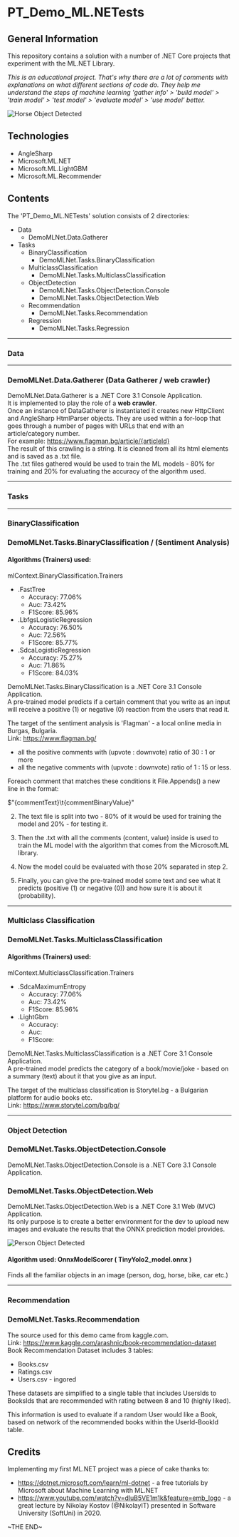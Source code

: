 # PT_Demo_ML.NETests

## General Information

This repository contains a solution with a number of .NET Core projects that experiment with the ML.NET Library.

_This is an educational project. That's why there are a lot of comments with explanations on what different sections of code do. They help me understand the steps of machine learning 'gather info' > 'build model' > 'train model' > 'test model' > 'evaluate model' > 'use model' better._

![Horse Object Detected](Resources/Screenshots/PT_Demo_ML.NETests_cover.jpg)

## Technologies

- AngleSharp
- Microsoft\.ML\.NET
- Microsoft\.ML\.LightGBM
- Microsoft\.ML\.Recommender

## Contents

The 'PT_Demo_ML.NETests' solution consists of 2 directories:

- Data
  - DemoMLNet.Data.Gatherer
- Tasks
  - BinaryClassification
    - DemoMLNet.Tasks.BinaryClassification
  - MulticlassClassification
    - DemoMLNet.Tasks.MulticlassClassification
  - ObjectDetection
    - DemoMLNet.Tasks.ObjectDetection\.Console
    - DemoMLNet.Tasks.ObjectDetection\.Web
  - Recommendation
    - DemoMLNet.Tasks.Recommendation
  - Regression
    - DemoMLNet.Tasks.Regression

---

### Data

---

### DemoMLNet.Data.Gatherer (Data Gatherer / web crawler)

DemoMLNet.Data.Gatherer is a .NET Core 3.1 Console Application.  
It is implemented to play the role of a **web crawler**.  
Once an instance of DataGatherer is instantiated it creates new HttpClient and AngleSharp HtmlParser objects.
They are used within a for-loop that goes through a number of pages with URLs that end with an article/category number.  
For example: https://www.flagman.bg/article/{articleId}  
The result of this crawling is a string. It is cleaned from all its html elements and is saved as a .txt file.  
The .txt files gathered would be used to train the ML models - 80% for training and 20% for evaluating the accuracy of the algorithm used.

---

### Tasks

---

### BinaryClassification

### DemoMLNet.Tasks.BinaryClassification / (Sentiment Analysis)

#### **Algorithms (Trainers) used:**

mlContext.BinaryClassification.Trainers

- .FastTree
  - Accuracy: 77.06%
  - Auc: 73.42%
  - F1Score: 85.96%
- .LbfgsLogisticRegression
  - Accuracy: 76.50%
  - Auc: 72.56%
  - F1Score: 85.77%
- .SdcaLogisticRegression
  - Accuracy: 75.27%
  - Auc: 71.86%
  - F1Score: 84.03%

DemoMLNet.Tasks.BinaryClassification is a .NET Core 3.1 Console Application.  
A pre-trained model predicts if a certain comment that you write as an input will receive a positive (1) or negative (0) reaction from the users that read it.

The target of the sentiment analysis is 'Flagman' - a local online media in Burgas, Bulgaria.  
Link: https://www.flagman.bg/

- all the positive comments with (upvote : downvote) ratio of 30 : 1 or more
- all the negative comments with (upvote : downvote) ratio of 1 : 15 or less.

Foreach comment that matches these conditions it File.Appends() a new line in the format:

$"{commentText}\t{commentBinaryValue}"

2. The text file is split into two - 80% of it would be used for training the model and 20% - for testing it.

3. Then the .txt with all the comments (content, value) inside is used to train the ML model with the algorithm that comes from the Microsoft.ML library.

4. Now the model could be evaluated with those 20% separated in step 2.

5. Finally, you can give the pre-trained model some text and see what it predicts (positive (1) or negative (0)) and how sure it is about it (probability).

---

### Multiclass Classification

### DemoMLNet.Tasks.MulticlassClassification

#### **Algorithms (Trainers) used:**

mlContext.MulticlassClassification.Trainers

- .SdcaMaximumEntropy
  - Accuracy: 77.06%
  - Auc: 73.42%
  - F1Score: 85.96%
- .LightGbm
  - Accuracy:
  - Auc:
  - F1Score:

DemoMLNet.Tasks.MulticlassClassification is a .NET Core 3.1 Console Application.  
A pre-trained model predicts the category of a book/movie/joke - based on a summary (text) about it that you give as an input.

The target of the multiclass classification is Storytel.bg - a Bulgarian platform for audio books etc.  
Link: https://www.storytel.com/bg/bg/

---

### Object Detection

### DemoMLNet.Tasks.ObjectDetection\.Console

DemoMLNet.Tasks.ObjectDetection\.Console is a .NET Core 3.1 Console Application.

### DemoMLNet.Tasks.ObjectDetection\.Web

DemoMLNet.Tasks.ObjectDetection\.Web is a .NET Core 3.1 Web (MVC) Application.  
Its only purpose is to create a better environment for the dev to upload new images and evaluate the results that the ONNX prediction model provides.

![Person Object Detected](Resources/Screenshots/PT_Demo_ML.NETests_webapp.jpg)

#### **Algorithm used: OnnxModelScorer ( TinyYolo2_model.onnx )**

Finds all the familiar objects in an image (person, dog, horse, bike, car etc.)

---

### Recommendation

### DemoMLNet.Tasks.Recommendation

The source used for this demo came from kaggle.com.  
Link: https://www.kaggle.com/arashnic/book-recommendation-dataset  
Book Recommendation Dataset includes 3 tables:

- Books.csv
- Ratings.csv
- Users.csv - ingored

These datasets are simplified to a single table that includes UsersIds to BooksIds that are recommended with rating between 8 and 10 (highly liked).

This information is used to evaluate if a random User would like a Book, based on network of the recommended books within the UserId-BookId table.

## Credits

Implementing my first ML.NET project was a piece of cake thanks to:

- https://dotnet.microsoft.com/learn/ml-dotnet - a free tutorials by Microsoft about Machine Learning with ML.NET
- https://www.youtube.com/watch?v=dluB5VE1m1k&feature=emb_logo - a great lecture by Nikolay Kostov (@NikolayIT) presented in Software University (SoftUni) in 2020.

\~THE END\~
